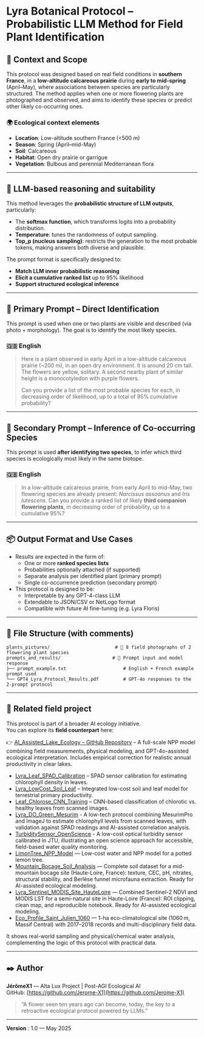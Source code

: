 # Lyra Botanical Protocol – Probabilistic LLM Method for Field Plant Identification

## 🧭 Context and Scope

This protocol was designed based on real field conditions in **southern France**, in a **low-altitude calcareous prairie** during **early to mid-spring** (April–May), where associations between species are particularly structured. The method applies when one or more flowering plants are photographed and observed, and aims to identify these species or predict other likely co-occurring ones.

### 🌍 Ecological context elements
- **Location**: Low-altitude southern France (<500 m)
- **Season**: Spring (April–mid-May)
- **Soil**: Calcareous
- **Habitat**: Open dry prairie or garrigue
- **Vegetation**: Bulbous and perennial Mediterranean flora

---

## 🧠 LLM-based reasoning and suitability

This method leverages the **probabilistic structure of LLM outputs**, particularly:
- The **softmax function**, which transforms logits into a probability distribution.
- **Temperature**: tunes the randomness of output sampling.
- **Top_p (nucleus sampling)**: restricts the generation to the most probable tokens, making answers both diverse and plausible.

The prompt format is specifically designed to:
- **Match LLM inner probabilistic reasoning**
- **Elicit a cumulative ranked list** up to 95% likelihood
- **Support structured ecological inference**

---

## 🌱 Primary Prompt – Direct Identification

This prompt is used when one or two plants are visible and described (via photo + morphology). The goal is to identify the most likely species.

### 🇬🇧 English
> Here is a plant observed in early April in a low-altitude calcareous prairie (~200 m), in an open dry environment. It is around 20 cm tall. The flowers are yellow, solitary. A second nearby plant of similar height is a monocotyledon with purple flowers.
>
> Can you provide a list of the most probable species for each, in decreasing order of likelihood, up to a total of 95% cumulative probability?

---

## 🌼 Secondary Prompt – Inference of Co-occurring Species

This prompt is used **after identifying two species**, to infer which third species is ecologically most likely in the same biotope.

### 🇬🇧 English
> In a low-altitude calcareous prairie, from early April to mid-May, two flowering species are already present: *Narcissus assoanus* and *Iris lutescens*. Can you provide a ranked list of likely **third companion flowering plants**, in decreasing order of probability, up to a cumulative 95%?

---

## 📦 Output Format and Use Cases

- Results are expected in the form of:
  - One or more **ranked species lists**
  - Probabilities optionally attached (if supported)
  - Separate analysis per identified plant (primary prompt)
  - Single co-occurrence prediction (secondary prompt)
- This protocol is designed to be:
  - Interpretable by any GPT-4-class LLM
  - Extendable to JSON/CSV or NetLogo format
  - Compatible with future AI fine-tuning (e.g. Lyra Floris)

---

## 📁 File Structure (with comments)
```
plants_pictures/                        # 📸 8 field photographs of 2 flowering plant species
prompts_and_results/                   # 🧠 Prompt input and model response
├── prompt_example.txt                     # English + French example prompt used
└── GPT4_Lyra_Protocol_Results.pdf         # GPT-4o responses to the 2-prompt protocol
```

---

## 🔗 Related field project

This protocol is part of a broader AI ecology initiative.  
You can explore its **field counterpart** here:

👉 [AI_Assisted_Lake_Ecology – GitHub Repository](https://github.com/Jerome-openclassroom/AI_Assisted_Lake_Ecology) – A full-scale NPP model combining field measurements, physical modeling, and GPT-4o-assisted ecological interpretation. Includes empirical correction for realistic annual productivity in clear lakes.
- [Lyra_Leaf_SPAD_Calibration](https://github.com/Jerome-openclassroom/Lyra_Leaf_SPAD_Calibration) – SPAD sensor calibration for estimating chlorophyll density in leaves.
- [Lyra_LowCost_Soil_Leaf](https://github.com/Jerome-openclassroom/Lyra_LowCost_Soil_Leaf) – Integrated low-cost soil and leaf model for terrestrial primary productivity.
- [Leaf_Chlorose_CNN_Training](https://github.com/Jerome-openclassroom/Leaf_Chlorose_CNN_Training) – CNN-based classification of chlorotic vs. healthy leaves from scanned images.
- [Lyra_DO_Green_Mesurim](https://github.com/Jerome-openclassroom/Lyra_DO_Green_Mesurim) - A low-tech protocol combining MesurimPro and ImageJ to estimate chlorophyll levels from scanned leaves, with validation against SPAD readings and AI-assisted correlation analysis.
- [TurbiditySensor_OpenScience](https://github.com/Jerome-openclassroom/TurbiditySensor_OpenScience) - A low-cost optical turbidity sensor calibrated in JTU, illustrating an open science approach for accessible, field-based water quality monitoring.
- [LimonTree_NPP_Model](https://github.com/Jerome-openclassroom/LimonTree_NPP_Model) — Low-cost water and NPP model for a potted lemon tree.
- [Mountain_Bocage_Soil_Analysis](https://github.com/Jerome-openclassroom/Mountain_Bocage_Soil_Analysis) — Complete soil dataset for a mid-mountain bocage site (Haute-Loire, France): texture, CEC, pH, nitrates, structural stability, and Berlèse funnel microfauna extraction. Ready for AI-assisted ecological modeling.
- [Lyra_Sentinel_MODIS_Site_HauteLoire](https://github.com/Jerome-openclassroom/Lyra_Sentinel_MODIS_Site_HauteLoire) — Combined Sentinel-2 NDVI and MODIS LST for a semi-natural site in Haute-Loire (France): ROI clipping, clean map, and reproducible notebook. Ready for AI-assisted ecological modeling.
- [Eco_Profile_Saint_Julien_1060](https://github.com/Jerome-openclassroom/eco-profile-saint-julien-1060) — 1-ha eco-climatological site (1060 m, Massif Central) with 2017–2018 records and multi-disciplinary field data.

It shows real-world sampling and physical/chemical water analysis, complementing the logic of this protocol with practical data.

---

## ✒️ Author

**JérômeX1** — Alta Lux Project | Post-AGI Ecological AI  
GitHub: [https://github.com/Jerome-X1](https://github.com/Jerome-X1)

> “A flower seen ten years ago can become, today, the key to a retroactive ecological protocol powered by LLMs.”

---

**Version** : 1.0 — May 2025

